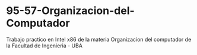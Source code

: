 # 95-57-Organizacion-del-Computador

Trabajo practico en Intel x86 de la materia Organizacion del computador de la Facultad de Ingenieria - UBA

